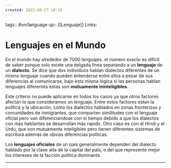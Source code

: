 ```yaml
---
created: 2022-08-27 18:19
---
```

tags:: #on/language 
up:: [[Lenguaje]]
Links: 
# Lenguajes en el Mundo
En el mundo hay alrededor de 7000 lenguajes. el numero exacto es dificil de saber porque solo existe una delgada linea separando a un **lenguaje** de un **dialecto**. Se dice que dos individuos hablan dialectos diferentes de un mismo lenguaje cuando pueden entenderse entre ellos a pesar de sus diferencias al comunicarse, bajo esta misma lógica si las personas hablan lenguajes diferentes estas son **mutuamente ininteligibles**.

Este criterio no puede aplicarse en todos los casos ya que otros factores afectan lo que consideramos un lenguaje. Entre estos factores estan la política y la ubicación, como los dialectos hablados en zonas fronterizas y comunidades de inmigrantes, que comparten similitudes con el lenguaje oficial pero van diferenciandose con el tiempo debido a que los dialectos con más hablantes se desarrollan más rapido. Otro caso es con el Hindi y el Urdu, que son mutuamente inteligibles pero tienen diferentes sistemas de escritura además de obvias diferencias politicas.

Los **lenguajes oficiales** de un país generalmente dependen del dialecto hablado por la clase alta de la capital del país, o del que represente mejor los intereses de la facción política dominante.
___
